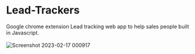 # Lead-Trackers
Google chrome extension Lead tracking web app to help sales people built in Javascript.
<br>
<br>
![Screenshot 2023-02-17 000917](https://user-images.githubusercontent.com/32764779/219426149-bd3501ec-71f4-493a-9a34-22cfa88e6414.png)
